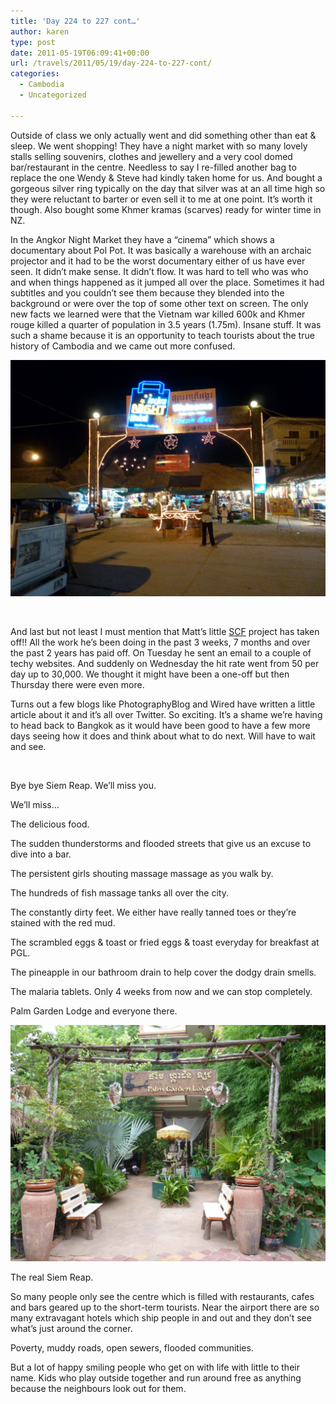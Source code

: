 ```yaml
---
title: 'Day 224 to 227 cont…'
author: karen
type: post
date: 2011-05-19T06:09:41+00:00
url: /travels/2011/05/19/day-224-to-227-cont/
categories:
  - Cambodia
  - Uncategorized

---
```

Outside of class we only actually went and did something other than eat & sleep. We went shopping! They have a night market with so many lovely stalls selling souvenirs, clothes and jewellery and a very cool domed bar/restaurant in the centre. Needless to say I re-filled another bag to replace the one Wendy & Steve had kindly taken home for us. And bought a gorgeous silver ring typically on the day that silver was at an all time high so they were reluctant to barter or even sell it to me at one point. It’s worth it though. Also bought some Khmer kramas (scarves) ready for winter time in NZ. 

In the Angkor Night Market they have a “cinema” which shows a documentary about Pol Pot. It was basically a warehouse with an archaic projector and it had to be the worst documentary either of us have ever seen. It didn’t make sense. It didn’t flow. It was hard to tell who was who and when things happened as it jumped all over the place. Sometimes it had subtitles and you couldn’t see them because they blended into the background or were over the top of some other text on screen. The only new facts we learned were that the Vietnam war killed 600k and Khmer rouge killed a quarter of population in 3.5 years (1.75m). Insane stuff. It was such a shame because it is an opportunity to teach tourists about the true history of Cambodia and we came out more confused.

![](/travels-wp-content/uploads/2011/05/P1060117.jpg)

&nbsp;

And last but not least I must mention that Matt’s little [SCF][2] project has taken off!! All the work he’s been doing in the past 3 weeks, 7 months and over the past 2 years has paid off. On Tuesday he sent an email to a couple of techy websites. And suddenly on Wednesday the hit rate went from 50 per day up to 30,000. We thought it might have been a one-off but then Thursday there were even more. 

Turns out a few blogs like PhotographyBlog and Wired have written a little article about it and it’s all over Twitter. So exciting. It’s a shame we’re having to head back to Bangkok as it would have been good to have a few more days seeing how it does and think about what to do next. Will have to wait and see.

&nbsp;

Bye bye Siem Reap. We’ll miss you. 

We’ll miss…

The delicious food.

The sudden thunderstorms and flooded streets that give us an excuse to dive into a bar.

The persistent girls shouting massage massage as you walk by.

The hundreds of fish massage tanks all over the city.

The constantly dirty feet. We either have really tanned toes or they’re stained with the red mud.

The scrambled eggs & toast or fried eggs & toast everyday for breakfast at PGL.

The pineapple in our bathroom drain to help cover the dodgy drain smells.

The malaria tablets. Only 4 weeks from now and we can stop completely.

Palm Garden Lodge and everyone there.

![](/travels-wp-content/uploads/2011/05/P1060120.jpg)

The real Siem Reap.

So many people only see the centre which is filled with restaurants, cafes and bars geared up to the short-term tourists. Near the airport there are so many extravagant hotels which ship people in and out and they don’t see what’s just around the corner.

Poverty, muddy roads, open sewers, flooded communities. 

But a lot of happy smiling people who get on with life with little to their name. Kids who play outside together and run around free as anything because the neighbours look out for them.

 [1]: http://www.mattburns.co.uk/travels/wp-content/uploads/2011/05/P1060117.jpg
 [2]: http://www.stolencamerafinder.com/
 [3]: http://www.mattburns.co.uk/travels/wp-content/uploads/2011/05/P1060120.jpg